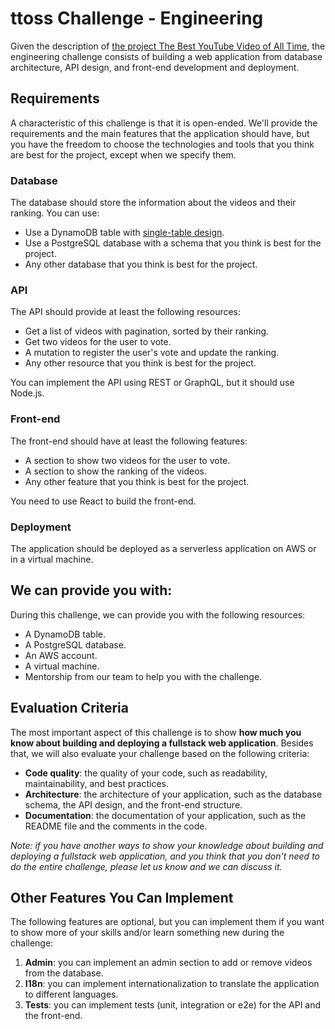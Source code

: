 # ttoss Challenge - Engineering

Given the description of [the project The Best YouTube Video of All Time](https://ttoss.dev/docs/challenge/the-project), the engineering challenge consists of building a web application from database architecture, API design, and front-end development and deployment.

## Requirements

A characteristic of this challenge is that it is open-ended. We'll provide the requirements and the main features that the application should have, but you have the freedom to choose the technologies and tools that you think are best for the project, except when we specify them.

### Database

The database should store the information about the videos and their ranking. You can use:

- Use a DynamoDB table with [single-table design](https://aws.amazon.com/blogs/compute/creating-a-single-table-design-with-amazon-dynamodb/).
- Use a PostgreSQL database with a schema that you think is best for the project.
- Any other database that you think is best for the project.

### API

The API should provide at least the following resources:

- Get a list of videos with pagination, sorted by their ranking.
- Get two videos for the user to vote.
- A mutation to register the user's vote and update the ranking.
- Any other resource that you think is best for the project.

You can implement the API using REST or GraphQL, but it should use Node.js.

### Front-end

The front-end should have at least the following features:

- A section to show two videos for the user to vote.
- A section to show the ranking of the videos.
- Any other feature that you think is best for the project.

You need to use React to build the front-end.

### Deployment

The application should be deployed as a serverless application on AWS or in a virtual machine.

## We can provide you with:

During this challenge, we can provide you with the following resources:

- A DynamoDB table.
- A PostgreSQL database.
- An AWS account.
- A virtual machine.
- Mentorship from our team to help you with the challenge.

## Evaluation Criteria

The most important aspect of this challenge is to show **how much you know about building and deploying a fullstack web application**. Besides that, we will also evaluate your challenge based on the following criteria:

- **Code quality**: the quality of your code, such as readability, maintainability, and best practices.
- **Architecture**: the architecture of your application, such as the database schema, the API design, and the front-end structure.
- **Documentation**: the documentation of your application, such as the README file and the comments in the code.

_Note: if you have another ways to show your knowledge about building and deploying a fullstack web application, and you think that you don't need to do the entire challenge, please let us know and we can discuss it._

## Other Features You Can Implement

The following features are optional, but you can implement them if you want to show more of your skills and/or learn something new during the challenge:

1. **Admin**: you can implement an admin section to add or remove videos from the database.
1. **I18n**: you can implement internationalization to translate the application to different languages.
1. **Tests**: you can implement tests (unit, integration or e2e) for the API and the front-end.
